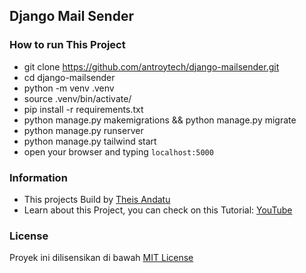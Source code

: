 ## Django Mail Sender

### How to run This Project

* git clone https://github.com/antroytech/django-mailsender.git
* cd django-mailsender
* python -m venv .venv
* source .venv/bin/activate/
* pip install -r requirements.txt
* python manage.py makemigrations && python manage.py migrate
* python manage.py runserver
* python manage.py tailwind start
* open your browser and typing `localhost:5000`

### Information
* This projects Build by [Theis Andatu](https://antheiz.my.id)
* Learn about this Project, you can check on this Tutorial: [YouTube](https://www.youtube.com/watch?v=aQak27DrAMw)

### License

Proyek ini dilisensikan di bawah [MIT License](LICENSE)